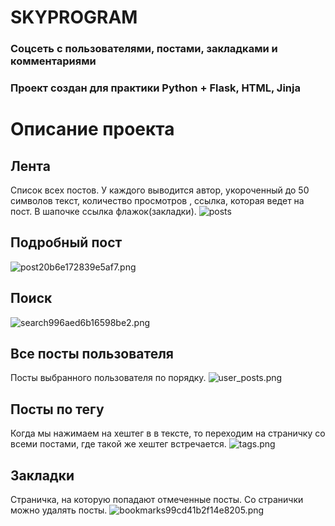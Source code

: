 # SKYPROGRAM

### Соцсеть с пользователями, постами, закладками и комментариями
### Проект создан для практики Python + Flask, HTML, Jinja

# Описание проекта
## Лента
Список всех постов. У каждого выводится автор, укороченный до 50 символов текст, количество просмотров , ссылка, которая ведет на пост. В шапочке ссылка флажок(закладки).
![posts](https://github.com/R0ryMercury/skyprogram/blob/master/readme_files/posts.gif)
## Подробный пост
![post20b6e172839e5af7.png](https://s5.gifyu.com/images/post20b6e172839e5af7.png)
## Поиск
![search996aed6b16598be2.png](https://s4.gifyu.com/images/search996aed6b16598be2.png)
## Все посты пользователя
Посты выбранного пользователя по порядку.
![user_posts.png](https://s5.gifyu.com/images/user_posts.png)
## Посты по тегу
Когда мы нажимаем на хештег в в тексте, то переходим на страничку со всеми постами, где такой же хештег встречается.
![tags.png](https://s4.gifyu.com/images/tags.png)
## Закладки
Страничка, на которую попадают отмеченные посты. Со странички можно удалять посты.
![bookmarks99cd41b2f14e8205.png](https://s5.gifyu.com/images/bookmarks99cd41b2f14e8205.png)